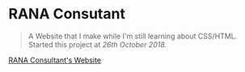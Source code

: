 # RANA Consutant

> A Website that I make while I'm still learning about CSS/HTML. 
Started this project at _26th October 2018_.

[RANA Consultant's Website](https://mbishram.github.io/RANA-Cons/)
